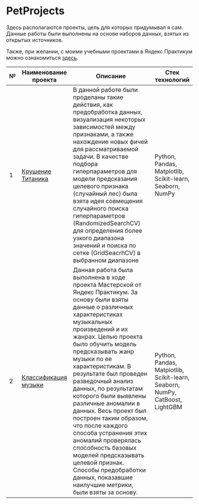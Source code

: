 # PetProjects

Здесь располагаются проекты, цель для которых придумывал я сам. Данные работы были выполнены на основе наборов данных, взятых из открытых источников. 

Также, при желании, с моими учебными проектами в Яндекс Практикум можно ознакомиться [здесь](https://github.com/Andrey-Mukoseev/YandexPracticum).

|№  |Наименование проекта         |Описание                          |Стек технологий      |
|---|------------------------------|---------------------------------|---------------------|
|1  |[Крушение Титаника](https://github.com/Andrey-Mukoseev/PetProjects/tree/main/Titanic) | В данной работе были проделаны такие действия, как предобработка данных, визуализация некоторых зависимостей между признаками, а также нахождение новых фичей для рассматриваемой задачи. В качестве подбора гиперпараметров для модели предсказания целевого признака (случайный лес) была взята идея совмещения случайного поиска гиперпараметров (RandomizedSearchCV) для определения более узкого диапазона значений и поиска по сетке (GridSeacrhCV) в выбранном диапазоне| Python, Pandas, Matplotlib, Scikit-learn, Seaborn, NumPy|
|2  |[Классификация музыки](https://github.com/Andrey-Mukoseev/PetProjects/tree/main/Music) | Данная работа была выполнена в ходе проекта Мастерской от Яндекс Практикум. За основу были взяты данные о различных характеристиках музыкальных произведений и их жанрах. Целью проекта было обучить модель предсказывать жанр музыки по ее характеристикам. В результате был проведен разведочный анализ данных, по результатам которого были выявлены различные аномалии в данных. Весь проект был построен таким образом, что после каждого способа устранения этих аномалий проверялась способность базовых моделей предсказывать целевой признак. Способы предобработки данных, показавшие наилучшие метрики, были взяты за основу.| Python, Pandas, Matplotlib, Scikit-learn, Seaborn, NumPy, CatBoost, LightGBM|
